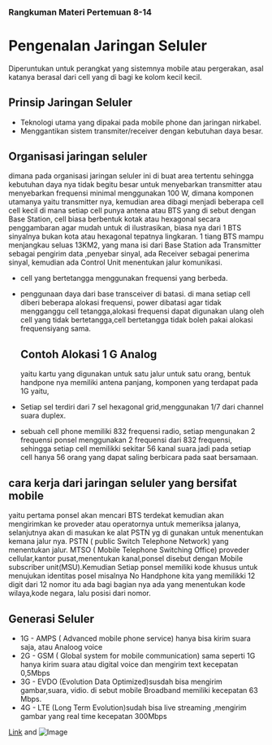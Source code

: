 ### Rangkuman Materi Pertemuan 8-14

# Pengenalan Jaringan Seluler
 Diperuntukan untuk perangkat yang sistemnya mobile atau pergerakan, asal katanya berasal dari cell yang di bagi ke kolom kecil kecil.
 
 ## Prinsip Jaringan Seluler
 - Teknologi utama yang dipakai pada mobile phone dan jaringan nirkabel.
 - Menggantikan sistem transmiter/receiver dengan kebutuhan daya besar.
 
 ## Organisasi jaringan seluler
   dimana pada organisasi jaringan seluler ini di buat area tertentu sehingga kebutuhan daya nya tidak begitu besar untuk menyebarkan transmitter atau menyebarkan frequensi minimal menggunakan 100 W, dimana komponen utamanya yaitu transmitter nya, kemudian area dibagi menjadi beberapa cell cell kecil di mana setiap cell punya antena atau BTS yang di sebut dengan Base Station, cell biasa berbentuk kotak atau hexagonal secara penggambaran agar mudah untuk di ilustrasikan, biasa nya dari 1 BTS sinyalnya bukan kota atau hexagonal tepatnya lingkaran. 1 tiang BTS mampu menjangkau seluas 13KM2, yang mana isi dari Base Station ada Transmitter sebagai pengirim data ,penyebar sinyal, ada  Receiver sebagai penerima sinyal, kemudian ada Control Unit menentukan jalur komunikasi.
- cell yang bertetangga menggunakan frequensi yang berbeda.
- penggunaan daya dari base transceiver di batasi.
  di mana setiap cell diberi beberapa alokasi frequensi, power dibatasi agar tidak mengganggu cell tetangga,alokasi frequensi dapat digunakan ulang oleh cell yang tidak bertetangga,cell bertetangga tidak boleh pakai alokasi frequensiyang sama.
  
  ## Contoh Alokasi 1 G Analog
    yaitu kartu yang digunakan untuk satu jalur untuk satu orang, bentuk handpone nya memiliki antena panjang, komponen yang terdapat pada 1G yaitu,
- Setiap sel terdiri dari 7 sel hexagonal grid,menggunakan 1/7 dari channel suara duplex.
- sebuah cell phone memiliki 832 frequensi radio, setiap mengunakan 2 frequensi ponsel menggunakan 2 frequensi dari 832 frequensi, sehingga setiap cell memilikki sekitar 56    kanal suara.jadi pada setiap cell hanya 56 orang yang dapat saling berbicara pada saat bersamaan.

## cara kerja dari jaringan seluler yang bersifat mobile
yaitu pertama ponsel akan mencari BTS terdekat kemudian akan mengirimkan ke proveder atau operatornya untuk memeriksa jalanya, selanjutnya akan di masukan ke alat PSTN yg di gunakan untuk menentukan kemana jalur nya.
    PSTN ( public Switch Telephone Network) yang menentukan jalur.
    MTSO ( Mobile Telephone Switching Office) proveder cellular,kantor pusat,menentukan kanal,ponsel disebut dengan Mobile subscriber unit(MSU).Kemudian
Setiap ponsel memiliki kode khusus untuk menujukan identitas posel misalnya No Handphone kita yang memilikki 12 digit dari 12 nomor itu ada bagi bagian nya ada yang menentukan kode wilaya,kode negara, lalu posisi dari nomor.

## Generasi Seluler
* 1G - AMPS ( Advanced mobile phone service) hanya bisa kirim suara saja, atau Analoog voice
* 2G - GSM ( Global system for mobile communication) sama seperti 1G hanya kirim suara atau digital voice dan mengirim text kecepatan 0,5Mbps
* 3G - EVDO (Evolution Data Optimized)susdah bisa mengirim gambar,suara, vidio. di sebut mobile Broadband memiliki kecepatan 63 Mbps.
* 4G - LTE (Long Term Evolution)sudah bisa live streaming ,mengirim gambar yang real time kecepatan 300Mbps










[Link](url) and ![Image](src)
```
